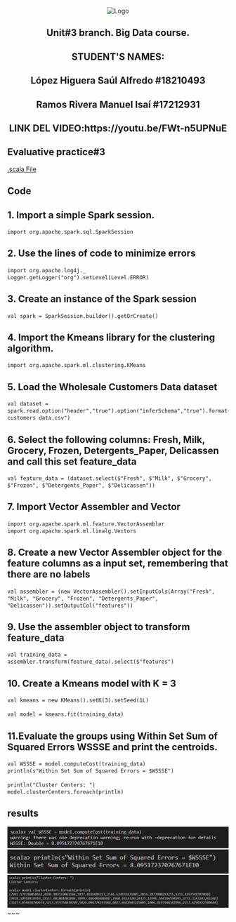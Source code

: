 <p align="center">
    <img alt="Logo" src="https://www.tijuana.tecnm.mx/wp-content/uploads/2021/08/liston-de-logos-oficiales-educacion-tecnm-FEB-2021.jpg" width=850 height=250>
</p>
<H2><p align="center">Unit#3 branch. Big Data course.</p></H2>
<H2><p align="Center">STUDENT'S NAMES: </p></H2>

<H2><p align="Center">López Higuera Saúl Alfredo #18210493</p></H2>

<H2><p align="Center">Ramos Rivera Manuel Isaí #17212931</p></H2>
<H2><p align="Center">LINK DEL VIDEO:https://youtu.be/FWt-n5UPNuE</p></H2>

## Evaluative practice#3
[.scala File](https://github.com/Saul12344/datos-masivos/blob/unit-3/evaluation%20practice/Evaluation3.scala)  

## Code
   ## 1. Import a simple Spark session.
    
    import org.apache.spark.sql.SparkSession

   ## 2. Use the lines of code to minimize errors
    import org.apache.log4j._
    Logger.getLogger("org").setLevel(Level.ERROR)

   ## 3. Create an instance of the Spark session
    val spark = SparkSession.builder().getOrCreate()

  ## 4. Import the Kmeans library for the clustering algorithm.
    import org.apache.spark.ml.clustering.KMeans

   ## 5. Load the Wholesale Customers Data dataset
    val dataset = spark.read.option("header","true").option("inferSchema","true").format("csv").load("Wholesale customers data.csv")

  ## 6. Select the following columns: Fresh, Milk, Grocery, Frozen, Detergents_Paper, Delicassen and call this set feature_data
    val feature_data = (dataset.select($"Fresh", $"Milk", $"Grocery", $"Frozen", $"Detergents_Paper", $"Delicassen"))

   ## 7. Import Vector Assembler and Vector
    import org.apache.spark.ml.feature.VectorAssembler
    import org.apache.spark.ml.linalg.Vectors

   ## 8. Create a new Vector Assembler object for the feature columns as a input set, remembering that there are no labels
    val assembler = (new VectorAssembler().setInputCols(Array("Fresh", "Milk", "Grocery", "Frozen", "Detergents_Paper", "Delicassen")).setOutputCol("features"))

   ## 9. Use the assembler object to transform feature_data
    val training_data = assembler.transform(feature_data).select($"features")

   ## 10. Create a Kmeans model with K = 3
    val kmeans = new KMeans().setK(3).setSeed(1L)

    val model = kmeans.fit(training_data)

## 11.Evaluate the groups using Within Set Sum of Squared Errors WSSSE and print the centroids.
    val WSSSE = model.computeCost(training_data)
    println(s"Within Set Sum of Squared Errors = $WSSSE")

    println("Cluster Centers: ")
    model.clusterCenters.foreach(println)
    
   
   ## results
<img alt="Logo" src="https://github.com/Saul12344/datos-masivos/blob/unit-3/Img/1.PNG">
<img alt="Logo" src="https://github.com/Saul12344/datos-masivos/blob/unit-3/Img/2.PNG">
<img alt="Logo" src="https://github.com/Saul12344/datos-masivos/blob/unit-3/Img/3.PNG">
  ~~~
